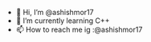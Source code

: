 - 👋 Hi, I’m @ashishmor17
- 🌱 I’m currently learning C++
- 📫 How to reach me ig :@ashishmor17

<!---
ashishmor17/ashishmor17 is a ✨ special ✨ repository because its `README.md` (this file) appears on your GitHub profile.
You can click the Preview link to take a look at your changes.
--->

